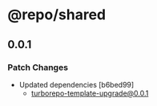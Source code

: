 # @repo/shared

## 0.0.1

### Patch Changes

- Updated dependencies [b6bed99]
  - turborepo-template-upgrade@0.0.1
